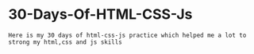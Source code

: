 # 30-Days-Of-HTML-CSS-Js
```
Here is my 30 days of html-css-js practice which helped me a lot to strong my html,css and js skills
